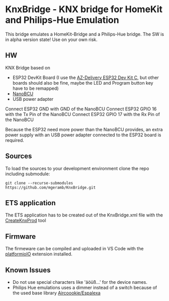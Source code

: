 # KnxBridge -  KNX bridge for HomeKit and Philips-Hue Emulation

This bridge emulates a HomeKit-Bridge and a Philips-Hue bridge.
The SW is in alpha version state! Use on your own risk.

## HW

KNX Bridge based on 
- ESP32 DevKit Board (I use the [AZ-Delivery ESP32 Dev Kit C](https://www.az-delivery.de/en/products/esp32-developmentboard), but other boards should also be fine, maybe the LED and Program button key have to be remapped)
- [NanoBCU](https://github.com/OpenKNX/OpenKNX/wiki/NanoBCU) 
- USB power adapter

Connect ESP32 GND with GND of the NanoBCU
Connect ESP32 GPIO 16 with the Tx Pin of the NanoBCU
Connect ESP32 GPIO 17 with the Rx Pin of the NanoBCU

Because the ESP32 need more power than the NanoBCU provides, an extra power supply with an USB power adapter connected to the ESP32 board is required.

## Sources

To load the sources to your development environment clone the repo including submodule:

```
git clone --recurse-submodules https://github.com/mgeramb/KnxBridge.git
```

## ETS application

The ETS application has to be created out of the KnxBridge.xml file with the [CreateKnxProd](https://github.com/thelsing/CreateKnxProd) tool

## Firmware

The firmeware can be compiled and uploaded in VS Code with the [platformioIO](https://docs.platformio.org/en/latest/integration/ide/vscode.html#ide-vscode) extension installed.

## Known Issues

- Do not use special characters like 'äöüß...' for the device names.
- Philips Hue emulations uses a dimmer instead of a switch because of the used base library [Aircoookie/Espalexa](https://github.com/Aircoookie/Espalexa)
